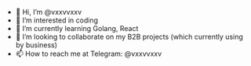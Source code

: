- 👋 Hi, I’m @vxxvvxxv
- 👀 I’m interested in coding
- 🌱 I’m currently learning Golang, React
- 💞️ I’m looking to collaborate on my B2B projects (which currently using by business)
- 📫 How to reach me at Telegram: @vxxvvxxv

<!---
vxxvvxxv/vxxvvxxv is a ✨ special ✨ repository because its `README.md` (this file) appears on your GitHub profile.
You can click the Preview link to take a look at your changes.
--->
